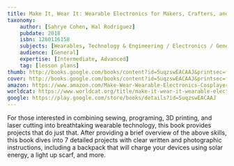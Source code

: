 ```yaml
---
title: Make It, Wear It: Wearable Electronics for Makers, Crafters, and Cosplayers
taxonomy:
	author: [Sahrye Cohen, Hal Rodriguez]
	pubdate: 2018
	isbn: 1260116158
	subjects: [Wearables, Technology & Engineering / Electronics / General, Crafts & Hobbies / Fashion, Crafts & Hobbies / Fiber Arts & Textiles, Crafts & Hobbies / Sewing, Crafts & Hobbies / Quilts & Quilting, Crafts & Hobbies / Jewelry, Technology & Engineering / Electronics / Circuits / General, Technology & Engineering / Inventions, Computers / Programming / Open Source]
	audience: [General]
	expertise: [Intermediate, Advanced]
	tag: [lesson plans]
thumb: http://books.google.com/books/content?id=5uqzswEACAAJ&printsec=frontcover&img=1&zoom=1&imgtk=AFLRE71Lly7k9HG4tCKzC9yidazMcee-TeCtc4AJdwEvlRcN1L9nq8jabfFCexjG3V51PSBBaYzRMedLwfAbCxc4vqIuWZUe6f2Rac4gl0WGyIGv6HfFLPgAeu-IEdHaMB12SynqjIhI&source=gbs_api
cover: http://books.google.com/books/content?id=5uqzswEACAAJ&printsec=frontcover&img=1&zoom=1&imgtk=AFLRE71Lly7k9HG4tCKzC9yidazMcee-TeCtc4AJdwEvlRcN1L9nq8jabfFCexjG3V51PSBBaYzRMedLwfAbCxc4vqIuWZUe6f2Rac4gl0WGyIGv6HfFLPgAeu-IEdHaMB12SynqjIhI&source=gbs_api
amazon: https://www.amazon.com/Make-Wear-Wearable-Electronics-Cosplayers/dp/1260116158/ref=sr_1_1?keywords=Make+it%2C+wear+it+%3A+wearable+electronics+for+makers%2C+crafters%2C+and+cosplayers&qid=1572884762&sr=8-1
worldcat: https://www.worldcat.org/title/make-it-wear-it-wearable-electronics-for-makers-crafters-and-cosplayers/oclc/1101209079&referer=brief_results
google: https://play.google.com/store/books/details?id=5uqzswEACAAJ
---
```

For those interested in combining sewing, programing, 3D printing, and laser cutting into breathtaking wearable technology, this book provides projects that do just that.  After providing a brief overview of the above skills, this book dives into 7 detailed projects with clear written and photographic instructions, including a backpack that will charge your devices using solar energy, a light up scarf, and more.